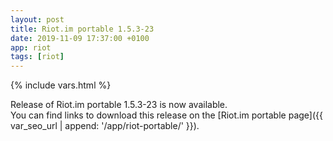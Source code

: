 ```yaml
---
layout: post
title: Riot.im portable 1.5.3-23
date: 2019-11-09 17:37:00 +0100
app: riot
tags: [riot]
---
```

{% include vars.html %}

Release of Riot.im portable 1.5.3-23 is now available.<br />
You can find links to download this release on the [Riot.im portable page]({{ var_seo_url | append: '/app/riot-portable/' }}).